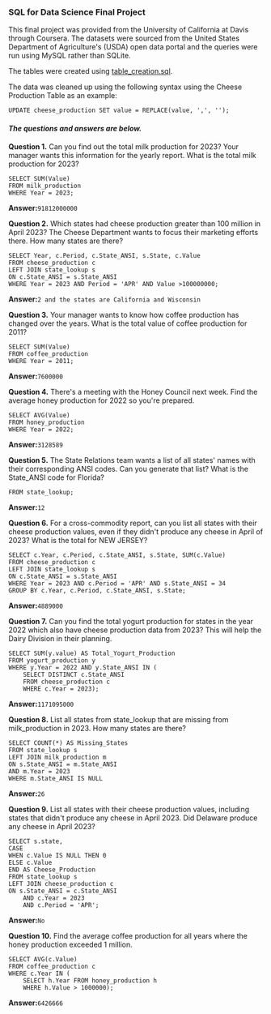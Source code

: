 ### SQL for Data Science Final Project
This final project was provided from the University of California at Davis through Coursera.
The datasets were sourced from the United States Department of Agriculture's (USDA) open data portal and the queries were run using MySQL rather than SQLite. 

The tables were created using [table_creation.sql](https://github.com/kcohane00/sql_for_data_science_final_project/blob/main/table_creation.sql).

The data was cleaned up using the following syntax using the Cheese Production Table as an example:

`
UPDATE cheese_production SET value = REPLACE(value, ',', '');
`

#### _The questions and answers are below._

**Question 1.**
Can you find out the total milk production for 2023? Your manager wants this information for the yearly report.
What is the total milk production for 2023?


```
SELECT SUM(Value)
FROM milk_production
WHERE Year = 2023;
```

**Answer:**`91812000000`



**Question 2.**
Which states had cheese production greater than 100 million in April 2023? The Cheese Department wants to focus their marketing efforts there.
How many states are there?


```
SELECT Year, c.Period, c.State_ANSI, s.State, c.Value
FROM cheese_production c
LEFT JOIN state_lookup s
ON c.State_ANSI = s.State_ANSI
WHERE Year = 2023 AND Period = 'APR' AND Value >100000000;
```

**Answer:**`2 and the states are California and Wisconsin`


**Question 3.**
Your manager wants to know how coffee production has changed over the years.
What is the total value of coffee production for 2011?

```
SELECT SUM(Value) 
FROM coffee_production
WHERE Year = 2011;
```

**Answer:**`7600000`

**Question 4.**
There's a meeting with the Honey Council next week. Find the average honey production for 2022 so you're prepared.

```
SELECT AVG(Value)
FROM honey_production
WHERE Year = 2022;
```

**Answer:**`3128589`

**Question 5.**
The State Relations team wants a list of all states' names with their corresponding ANSI codes. Can you generate that list?
What is the State_ANSI code for Florida?

```
FROM state_lookup;
```

**Answer:**`12`


**Question 6.**
For a cross-commodity report, can you list all states with their cheese production values, even if they didn't produce any cheese in April of 2023?
What is the total for NEW JERSEY?

```
SELECT c.Year, c.Period, c.State_ANSI, s.State, SUM(c.Value)
FROM cheese_production c
LEFT JOIN state_lookup s
ON c.State_ANSI = s.State_ANSI
WHERE Year = 2023 AND c.Period = 'APR' AND s.State_ANSI = 34
GROUP BY c.Year, c.Period, c.State_ANSI, s.State;
```

**Answer:**`4889000`


**Question 7.**
Can you find the total yogurt production for states in the year 2022 which also have cheese production data from 2023? This will help the Dairy Division in their planning.

```
SELECT SUM(y.value) AS Total_Yogurt_Production
FROM yogurt_production y
WHERE y.Year = 2022 AND y.State_ANSI IN (
	SELECT DISTINCT c.State_ANSI
    FROM cheese_production c 
    WHERE c.Year = 2023);
```

**Answer:**`1171095000`

**Question 8.**
List all states from state_lookup that are missing from milk_production in 2023.
How many states are there?


```
SELECT COUNT(*) AS Missing_States
FROM state_lookup s
LEFT JOIN milk_production m 
ON s.State_ANSI = m.State_ANSI
AND m.Year = 2023
WHERE m.State_ANSI IS NULL
```

**Answer:**`26`

**Question 9.**
List all states with their cheese production values, including states that didn't produce any cheese in April 2023.
Did Delaware produce any cheese in April 2023?


```
SELECT s.state,
CASE
WHEN c.Value IS NULL THEN 0
ELSE c.Value
END AS Cheese_Production
FROM state_lookup s 
LEFT JOIN cheese_production c 
ON s.State_ANSI = c.State_ANSI
	AND c.Year = 2023
    AND c.Period = 'APR';

```

**Answer:**`No`

**Question 10.**
Find the average coffee production for all years where the honey production exceeded 1 million.

```
SELECT AVG(c.Value)
FROM coffee_production c 
WHERE c.Year IN (	
	SELECT h.Year FROM honey_production h
    WHERE h.Value > 1000000);
```

**Answer:**`6426666`

